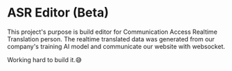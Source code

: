 # ASR Editor (Beta)

This project's purpose is build editor for Communication Access Realtime Translation person. The realtime translated data was generated from our company's training AI model and communicate our website with websocket.

Working hard to build it.😅
